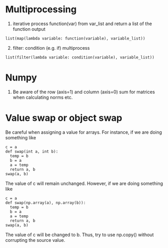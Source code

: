 # Multiprocessing
1. iterative process function(var) from var_list and return a list of the function output
```
list(map(lambda variable: function(variable), variable_list))
```
2. filter: condition (e.g. if) multiprocess
```
list(filter(lambda variable: condition(variable), variable_list))
```
# Numpy
1. Be aware of the row (axis=1) and column (axis=0) sum for matrices when calculating norms etc.

# Value swap or object swap
Be careful when assigning a value for arrays. For instance, if we are doing something like
```
c = a
def swap(int a, int b):
  temp = b
  b = a
  a = temp
  return a, b
swap(a, b)
```
The value of c will remain unchanged. However, if we are doing something like
```
c = a
def swap(np.array(a), np.array(b)):
  temp = b
  b = a
  a = temp
  return a, b
swap(a, b)
```
The value of c will be changed to b. Thus, try to use np.copy() without corrupting the source value.
